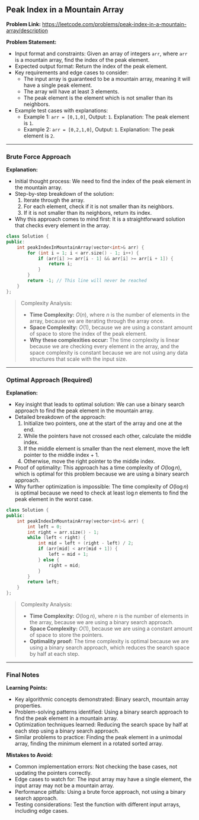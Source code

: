## Peak Index in a Mountain Array

**Problem Link:** https://leetcode.com/problems/peak-index-in-a-mountain-array/description

**Problem Statement:**
- Input format and constraints: Given an array of integers `arr`, where `arr` is a mountain array, find the index of the peak element.
- Expected output format: Return the index of the peak element.
- Key requirements and edge cases to consider: 
  - The input array is guaranteed to be a mountain array, meaning it will have a single peak element.
  - The array will have at least 3 elements.
  - The peak element is the element which is not smaller than its neighbors.
- Example test cases with explanations:
  - Example 1: `arr = [0,1,0]`, Output: `1`. Explanation: The peak element is `1`.
  - Example 2: `arr = [0,2,1,0]`, Output: `1`. Explanation: The peak element is `2`.

---

### Brute Force Approach

**Explanation:**
- Initial thought process: We need to find the index of the peak element in the mountain array.
- Step-by-step breakdown of the solution:
  1. Iterate through the array.
  2. For each element, check if it is not smaller than its neighbors.
  3. If it is not smaller than its neighbors, return its index.
- Why this approach comes to mind first: It is a straightforward solution that checks every element in the array.

```cpp
class Solution {
public:
    int peakIndexInMountainArray(vector<int>& arr) {
        for (int i = 1; i < arr.size() - 1; i++) {
            if (arr[i] >= arr[i - 1] && arr[i] >= arr[i + 1]) {
                return i;
            }
        }
        return -1; // This line will never be reached
    }
};
```

> Complexity Analysis:
> - **Time Complexity:** $O(n)$, where $n$ is the number of elements in the array, because we are iterating through the array once.
> - **Space Complexity:** $O(1)$, because we are using a constant amount of space to store the index of the peak element.
> - **Why these complexities occur:** The time complexity is linear because we are checking every element in the array, and the space complexity is constant because we are not using any data structures that scale with the input size.

---

### Optimal Approach (Required)

**Explanation:**
- Key insight that leads to optimal solution: We can use a binary search approach to find the peak element in the mountain array.
- Detailed breakdown of the approach:
  1. Initialize two pointers, one at the start of the array and one at the end.
  2. While the pointers have not crossed each other, calculate the middle index.
  3. If the middle element is smaller than the next element, move the left pointer to the middle index + 1.
  4. Otherwise, move the right pointer to the middle index.
- Proof of optimality: This approach has a time complexity of $O(\log n)$, which is optimal for this problem because we are using a binary search approach.
- Why further optimization is impossible: The time complexity of $O(\log n)$ is optimal because we need to check at least $\log n$ elements to find the peak element in the worst case.

```cpp
class Solution {
public:
    int peakIndexInMountainArray(vector<int>& arr) {
        int left = 0;
        int right = arr.size() - 1;
        while (left < right) {
            int mid = left + (right - left) / 2;
            if (arr[mid] < arr[mid + 1]) {
                left = mid + 1;
            } else {
                right = mid;
            }
        }
        return left;
    }
};
```

> Complexity Analysis:
> - **Time Complexity:** $O(\log n)$, where $n$ is the number of elements in the array, because we are using a binary search approach.
> - **Space Complexity:** $O(1)$, because we are using a constant amount of space to store the pointers.
> - **Optimality proof:** The time complexity is optimal because we are using a binary search approach, which reduces the search space by half at each step.

---

### Final Notes

**Learning Points:**
- Key algorithmic concepts demonstrated: Binary search, mountain array properties.
- Problem-solving patterns identified: Using a binary search approach to find the peak element in a mountain array.
- Optimization techniques learned: Reducing the search space by half at each step using a binary search approach.
- Similar problems to practice: Finding the peak element in a unimodal array, finding the minimum element in a rotated sorted array.

**Mistakes to Avoid:**
- Common implementation errors: Not checking the base cases, not updating the pointers correctly.
- Edge cases to watch for: The input array may have a single element, the input array may not be a mountain array.
- Performance pitfalls: Using a brute force approach, not using a binary search approach.
- Testing considerations: Test the function with different input arrays, including edge cases.